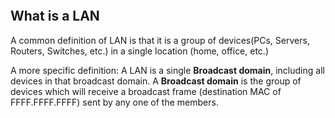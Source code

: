 ```toc
```
## What is a LAN
A common definition of LAN is that it is a group of devices(PCs, Servers, Routers, Switches, etc.) in a single location (home, office, etc.)

A more specific definition: A LAN is a single **Broadcast domain**, including all devices in that broadcast domain. A **Broadcast domain** is the group of devices which will receive a broadcast frame (destination MAC of FFFF.FFFF.FFFF) sent by any one of the members.